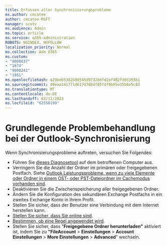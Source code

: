 ```yaml
---
title: Erfassen aller Synchronisierungsprobleme
ms.author: cmcatee
author: cmcatee-MSFT
manager: scotv
ms.audience: Admin
ms.topic: article
ms.service: o365-administration
ROBOTS: NOINDEX, NOFOLLOW
localization_priority: Normal
ms.collection: Adm_O365
ms.custom:
- "9000037"
- "1674"
- "9000241"
- "1951"
ms.openlocfilehash: a29beb5382b90545d9732b6fd2af482fd03353b1
ms.sourcegitcommit: 49eaa1417714617d768df85fd79b65e35b6e5c83
ms.translationtype: MT
ms.contentlocale: de-DE
ms.lasthandoff: 02/11/2022
ms.locfileid: "62558199"
---
```

# <a name="basic-outlook-sync-troubleshooting"></a>Grundlegende Problembehandlung bei der Outlook-Synchronisierung

Wenn Synchronisierungsprobleme auftreten, versuchen Sie Folgendes:

- Führen Sie [dieses Diagnosetool](https://aka.ms/sara-outlooksendreceive) auf dem betroffenen Computer aus.
- Verringern Sie die Anzahl der Ordner im primären oder freigegebenen Postfach. Siehe [Outlook Leistungsprobleme, wenn zu viele Elemente oder Ordner in einem OST- oder PST-Dateiordner im Cachemodus vorhanden sind](https://support.microsoft.com/help/2768656/outlook-performance-issues-when-there-are-too-many-items-or-folders-in).
- Deaktivieren Sie die Zwischenspeicherung aller freigegebenen Ordner.
- Ändern Sie die Konfiguration des sekundären Exchange Postfachs in ein zweites Exchange Konto in Ihrem Profil.
- Stellen Sie sicher, dass der Benutzer eine Verbindung mit dem Internet herstellen kann. 
- [Stellen Sie sicher, dass Sie online sind](https://support.office.com/article/2460e4a8-16c7-47fc-b204-b1549275aac9).
- [Bestimmen, ob eine Regel angewendet wird](https://support.office.com/article/C24F5DEA-9465-4DF4-AD17-A50704D66C59).
- Stellen Sie sicher, dass "**Freigegebene Ordner herunterladen"** aktiviert ist, indem Sie zu **"FileAccount** >  **Einstellungen** >  **Account Einstellungen** >  **More Einstellungen** >  **Advanced**" wechseln.
